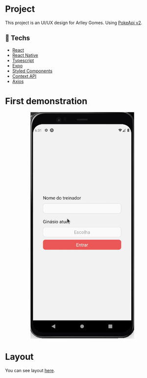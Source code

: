 # Project
This project is an UI/UX design for Arlley Gomes. Using [PokeApi v2](https://pokeapi.co/docs/v2).

## 🚀 Techs
- [React](https://pt-br.reactjs.org/)
- [React Native](https://reactnative.dev/)
- [Typescript](https://www.typescriptlang.org/)
- [Expo](https://expo.io/)
- [Styled Components](https://styled-components.com/)
- [Context API](https://pt-br.reactjs.org/docs/context.html)
- [Axios](https://axios-http.com/)

# First demonstration
<div align="center">
    <img src="./gifs/first-demo.gif" alt="demo" />
</div>

# Layout
You can see layout [here](https://www.behance.net/gallery/95262057/POKEDEX).

